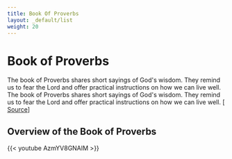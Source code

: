 ```yaml
---
title: Book Of Proverbs
layout: _default/list
weight: 20
---
```

# Book of Proverbs

The book of Proverbs shares short sayings of God's wisdom. They remind us to fear the Lord and offer practical instructions on how we can live well. The book of Proverbs shares short sayings of God's wisdom. They remind us to fear the Lord and offer practical instructions on how we can live well. [ [Source](https://bibleproject.com/explore/video/proverbs/)]

## Overview of the Book of Proverbs
{{< youtube AzmYV8GNAIM >}}



